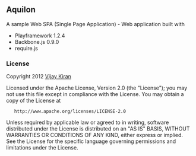 ## Aquilon

A sample Web SPA (Single Page Application) - Web application built with 

* Playframework 1.2.4
* Backbone.js 0.9.0
* require.js 


### License
Copyright 2012 [Vijay Kiran](http://vijaykiran.com)

   Licensed under the Apache License, Version 2.0 (the "License");
   you may not use this file except in compliance with the License.
   You may obtain a copy of the License at

       http://www.apache.org/licenses/LICENSE-2.0

   Unless required by applicable law or agreed to in writing, software
   distributed under the License is distributed on an "AS IS" BASIS,
   WITHOUT WARRANTIES OR CONDITIONS OF ANY KIND, either express or implied.
   See the License for the specific language governing permissions and
   limitations under the License.



